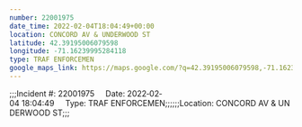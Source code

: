 ```yaml
---
number: 22001975
date_time: 2022-02-04T18:04:49+00:00
location: CONCORD AV & UNDERWOOD ST
latitude: 42.39195006079598
longitude: -71.16239995284118
type: TRAF ENFORCEMEN
google_maps_link: https://maps.google.com/?q=42.39195006079598,-71.16239995284118
---
```


;;;Incident #: 22001975     Date: 2022‐02‐04 18:04:49     Type: TRAF ENFORCEMEN;;;;;;Location: CONCORD AV & UNDERWOOD ST;;;
